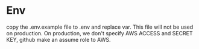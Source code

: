 # Env

copy the .env.example file to .env and replace var. This file will not be used on production.
On production, we don't specify AWS ACCESS and SECRET KEY, github make an assume role to AWS.